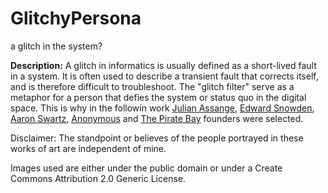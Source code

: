 # GlitchyPersona
a glitch in the system?

__Description:__ A glitch in informatics is usually defined as a short-lived fault in a system. It is often used to describe a transient fault that corrects itself, and is therefore difficult to troubleshoot. The "glitch filter" serve as a metaphor for a person that defies the system or status quo in the digital space. This is why in the followin work [Julian Assange](http://en.wikipedia.org/wiki/Julian_Assange), [Edward Snowden](http://en.wikipedia.org/wiki/Edward_Snowden), [Aaron Swartz](http://en.wikipedia.org/wiki/Aaron_Swartz), [Anonymous](http://en.wikipedia.org/wiki/Anonymous_%28group%29) and [The Pirate Bay](http://en.wikipedia.org/wiki/The_Pirate_Bay) founders were selected.

Disclaimer: The standpoint or believes of the people portrayed in these works of art are independent of mine.

Images used are either under the public domain or under a Create Commons Attribution 2.0 Generic License.

